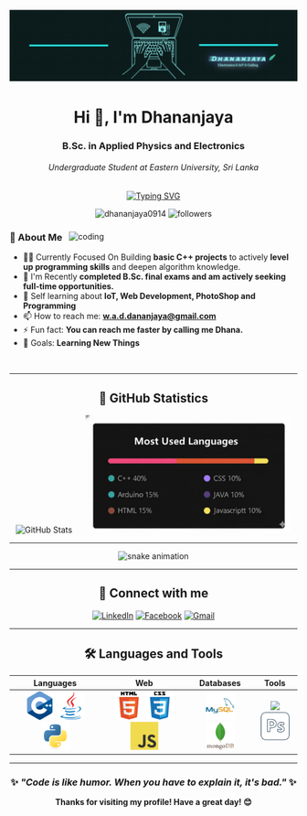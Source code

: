 <h1 align="center">
 <img src="./Profile.jpg"/>
</h1>

<h1 align="center">Hi 👋, I'm Dhananjaya</h1>

<h3 align="center">B.Sc. in Applied Physics and Electronics</h3>
<h6 align="center">Undergraduate Student at Eastern University, Sri Lanka</h6>

<div align="center">
  
[![Typing SVG](https://readme-typing-svg.herokuapp.com?font=Fira+Code&pause=1000&color=0E75B6&center=true&vCenter=true&width=435&lines=B.Sc.+in+Applied+Physics;and+Electronics;IoT+Developer;Fast+Learning+Ability;Full+Stack+Developer;Always+learning+new+things)](https://git.io/typing-svg)

</div>

<p align="center"> 
  <img src="https://komarev.com/ghpvc/?username=dhananjaya0914&label=Profile%20views&color=0e75b6&style=for-the-badge" alt="dhananjaya0914" /> 
  <img src="https://img.shields.io/github/followers/dhananjaya0914?label=Followers&style=for-the-badge&color=blue" alt="followers" />
</p>

<div align="Left">
  <img align="right" alt="coding" width="400" src="https://cdn.dribbble.com/users/1162077/screenshots/3848914/programmer.gif">
  
  ### 🚀 About Me
  
  - 👨‍🎓 Currently Focused On Building **basic C++ projects** to actively **level up programming skills** and deepen algorithm knowledge.
  - 🔭 I'm Recently **completed B.Sc. final exams and am actively seeking full-time opportunities.** 
  - 💬 Self learning about **IoT, Web Development, PhotoShop and Programming**
  - 📫 How to reach me: **w.a.d.dananjaya@gmail.com**
  - ⚡ Fun fact: **You can reach me faster by calling me Dhana.**
  - 🎯 Goals: **Learning New Things**
  
</div>

<br clear="both" />


---

<h2 align="center">🌟 GitHub Statistics</h2>

<div align="center">
  <img src="https://github-readme-stats.vercel.app/api?username=dhananjaya0914&show_icons=true&theme=radical&hide_border=false&count_private=true" alt="GitHub Stats" />
  &nbsp;&nbsp;&nbsp;&nbsp;
  <img src="https://raw.githubusercontent.com/Dhananjaya0914/Dhananjaya0914/main/top-langs.png" alt="Most Used Languages" width="360" />

</div>

---

<p>
<!-- Snake Game Repo -->
<div align="center">
  <img src="https://profile-readme-generator.com/assets/snake.svg" alt="snake animation" />
</div> 
</p>

---

<h2 align="center">🤝 Connect with me</h2>

<div align="center">
  
[![LinkedIn](https://img.shields.io/badge/LinkedIn-%230077B5.svg?logo=linkedin&logoColor=white&style=for-the-badge)](https://linkedin.com/in/dhananjaya-weerakonda-arachchi)
[![Facebook](https://img.shields.io/badge/Facebook-%231877F2.svg?logo=Facebook&logoColor=white&style=for-the-badge)](https://fb.com/dhananjaya-weerakonda-arachchi)
[![Gmail](https://img.shields.io/badge/Gmail-D14836?style=for-the-badge&logo=gmail&logoColor=white)](mailto:w.a.d.dananjaya@gmail.com)

</div>

---
<h2 align="center">🛠️ Languages and Tools</h2>

<div align="center">

| Languages | Web | Databases | Tools |
|:----------:|:---:|:---------:|:----:|
| <img src="https://raw.githubusercontent.com/devicons/devicon/master/icons/cplusplus/cplusplus-original.svg" width="50"/> <img src="https://raw.githubusercontent.com/devicons/devicon/master/icons/java/java-original.svg" width="50"/> <img src="https://raw.githubusercontent.com/devicons/devicon/master/icons/python/python-original.svg" width="50"/> | <img src="https://raw.githubusercontent.com/devicons/devicon/master/icons/html5/html5-original-wordmark.svg" width="50"/> <img src="https://raw.githubusercontent.com/devicons/devicon/master/icons/css3/css3-original-wordmark.svg" width="50"/> <img src="https://raw.githubusercontent.com/devicons/devicon/master/icons/javascript/javascript-original.svg" width="50"/> | <img src="https://raw.githubusercontent.com/devicons/devicon/master/icons/mysql/mysql-original-wordmark.svg" width="50"/> <img src="https://raw.githubusercontent.com/devicons/devicon/master/icons/mongodb/mongodb-original-wordmark.svg" width="50"/> | <img src="https://cdn.worldvectorlogo.com/logos/arduino-1.svg" width="50"/> <img src="https://raw.githubusercontent.com/devicons/devicon/master/icons/photoshop/photoshop-line.svg" width="50"/> |

</div>

---

<div align="center">
  
### ✨ *"Code is like humor. When you have to explain it, it's bad."* ✨

**Thanks for visiting my profile! Have a great day! 😊**

</div>

